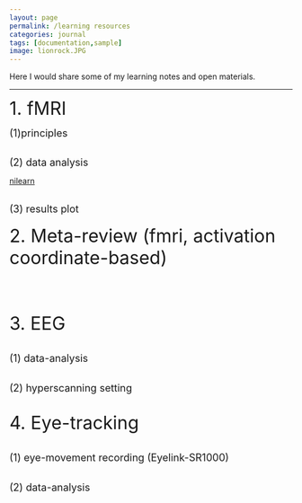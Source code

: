 ```yaml
---
layout: page
permalink: /learning resources
categories: journal
tags: [documentation,sample]
image: lionrock.JPG
---
```


Here I would share some of my learning notes and open materials. <br>

---


<font size="6">  1. fMRI </font>  <br>

<font size="4"> (1)principles </font>  <br>


<br>
<font size="4"> (2) data analysis </font>  <br>

[nilearn](https://nilearn.github.io/stable/index.html)<br>
<br>

<font size="4">(3) results plot </front> <br>


<font size="6">  2. Meta-review (fmri, activation coordinate-based) </font>  <br>

<br>
<br>

<font size="6">  3. EEG </front>  <br>

<font size="4"> (1) data-analysis </font> <br>

<font size="4"> (2) hyperscanning setting </front> <br>



<font size="6">  4. Eye-tracking </front>  <br>

<font size="4"> (1) eye-movement recording (Eyelink-SR1000) </font> <br>



<font size="4"> (2) data-analysis </font> <br>


